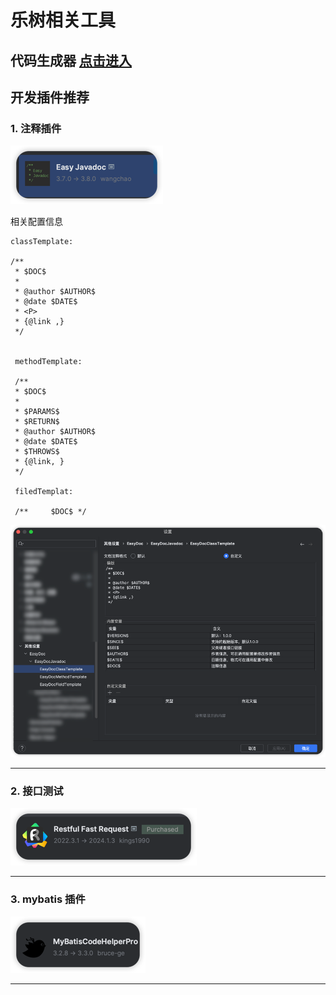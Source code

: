 # 乐树相关工具

## 代码生成器 [点击进入](https://www.hblshq.cn)


## 开发插件推荐

### 1. 注释插件

![img.png](../public/easyDoc1.png)

相关配置信息
```
classTemplate:

/**
 * $DOC$
 * 
 * @author $AUTHOR$
 * @date $DATE$
 * <P>
 * {@link ,}
 */
 
 
 methodTemplate:
 
 /**
 * $DOC$
 * 
 * $PARAMS$
 * $RETURN$
 * @author $AUTHOR$
 * @date $DATE$
 * $THROWS$
 * {@link, }
 */
 
 filedTemplat:
 
 /**     $DOC$ */
```
![img.png](../public/easyDoc2.png)

---

### 2. 接口测试

![img.png](../public/fastRequest1.png)

---

### 3. mybatis 插件

![img.png](../public/mybatis1.png)

--- 
